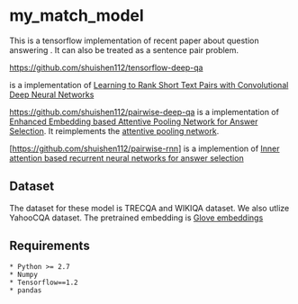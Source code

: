 # my_match_model

This is a tensorflow implementation of recent paper about question answering . It can also be treated as a sentence pair problem.

https://github.com/shuishen112/tensorflow-deep-qa

is a implementation of [Learning to 
Rank Short Text Pairs with Convolutional Deep Neural Networks](http://disi.unitn.it/~severyn/papers/sigir-2015-long.pdf)

https://github.com/shuishen112/pairwise-deep-qa
is a implementation of 
[Enhanced Embedding based Attentive Pooling Network for Answer Selection](https://rd.springer.com/chapter/10.1007/978-3-319-73618-1_59 ). It reimplements the [attentive pooling network](https://arxiv.org/abs/1602.03609).

[https://github.com/shuishen112/pairwise-rnn]
is a implemention of [Inner attention based recurrent neural networks for answer selection](http://www.aclweb.org/anthology/P16-1122)

## Dataset

The dataset for these model is TRECQA and WIKIQA dataset. We also utlize YahooCQA dataset. The pretrained embedding is [Glove embeddings](https://nlp.stanford.edu/projects/glove/)

## Requirements
	* Python >= 2.7
	* Numpy
	* Tensorflow==1.2
	* pandas

